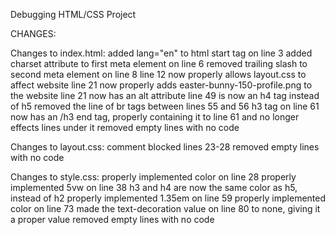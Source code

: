Debugging HTML/CSS Project

CHANGES:

Changes to index.html:
added lang="en" to html start tag on line 3 
added charset attribute to first meta element on line 6 
removed trailing slash to second meta element on line 8 
line 12 now properly allows layout.css to affect website 
line 21 now properly adds easter-bunny-150-profile.png to the website
line 21 now has an alt attribute 
line 49 is now an h4 tag instead of h5 
removed the line of br tags between lines 55 and 56 
h3 tag on line 61 now has an /h3 end tag, properly containing it to line 61 and no longer effects lines under it 
removed empty lines with no code

Changes to layout.css: 
comment blocked lines 23-28 
removed empty lines with no code

Changes to style.css: 
properly implemented color on line 28 
properly implemented 5vw on line 38 
h3 and h4 are now the same color as h5, instead of h2 
properly implemented 1.35em on line 59 
properly implemented color on line 73 
made the text-decoration value on line 80 to none, giving it a proper value 
removed empty lines with no code
